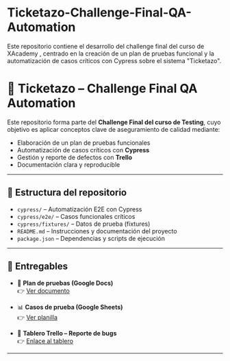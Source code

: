 # Ticketazo-Challenge-Final-QA-Automation
Este repositorio contiene el desarrollo del challenge final del curso de XAcademy , centrado en la creación de un plan de pruebas funcional y la automatización de casos críticos con Cypress sobre el sistema "Ticketazo". 
# 🧪 Ticketazo – Challenge Final QA Automation

Este repositorio forma parte del **Challenge Final del curso de Testing**, cuyo objetivo es aplicar conceptos clave de aseguramiento de calidad mediante:

- Elaboración de un plan de pruebas funcionales
- Automatización de casos críticos con **Cypress**
- Gestión y reporte de defectos con **Trello**
- Documentación clara y reproducible

---

## 📂 Estructura del repositorio

- `cypress/` – Automatización E2E con Cypress  
- `cypress/e2e/` – Casos funcionales críticos  
- `cypress/fixtures/` – Datos de prueba (fixtures)  
- `README.md` – Instrucciones y documentación del proyecto  
- `package.json` – Dependencias y scripts de ejecución  

---

## 📌 Entregables

- 📄 **Plan de pruebas (Google Docs)**  
  👉 [Ver documento](https://docs.google.com/document/d/1TQWvLs0c4eHxHKacHqieKX6cNXd42vbc)

- 📊 **Casos de prueba (Google Sheets)**  
  👉 [Ver planilla](https://docs.google.com/spreadsheets/d/183hchgUQxTcNDGcj9PuY__I2lf8ZXOMiHi0htRkB1ys/edit#gid=515552450)

- 🐞 **Tablero Trello – Reporte de bugs**  
  👉 [Enlace al tablero](https://trello.com/b/5azlCzVI)

---








